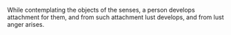 While contemplating the objects of the senses, a person develops attachment for them, and from such attachment lust develops, and from lust anger arises.